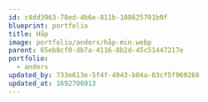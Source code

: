 ```yaml
---
id: c4dd3963-78ed-4b6e-811b-108625701b9f
blueprint: portfolio
title: Håp
image: portfolio/anders/håp-min.webp
parent: 65eb0cf0-db7a-4116-8b2d-45c51447217e
portfolio:
  - anders
updated_by: 733e613e-5f4f-4943-b04a-83cf5f969268
updated_at: 1692706913
---
```

